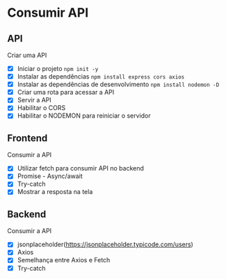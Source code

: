 # Consumir API

## API

Criar uma API
- [X] Iniciar o projeto `npm init -y`
- [X] Instalar as dependências `npm install express cors axios`
- [X] Instalar as dependências de desenvolvimento `npm install nodemon -D`
- [X] Criar uma rota para acessar a API
- [X] Servir a API
- [X] Habilitar o CORS
- [X] Habilitar o NODEMON para reiniciar o servidor

## Frontend
Consumir a API

- [X] Utilizar fetch para consumir API no backend
- [X] Promise - Async/await
- [X] Try-catch
- [X] Mostrar a resposta na tela

## Backend
Consumir a API

- [X] jsonplaceholder(https://jsonplaceholder.typicode.com/users)
- [X] Axios
- [X] Semelhança entre Axios e Fetch
- [X] Try-catch